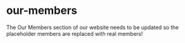 # our-members
The Our Members section of our website needs to be updated so the placeholder members are replaced with real members!
